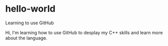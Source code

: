 # hello-world
Learning to use GitHub

Hi, I'm learning how to use GitHub to desplay my C++ skills and learn more about the language.
